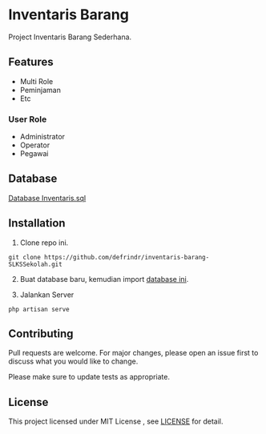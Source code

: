 # Inventaris Barang

Project Inventaris Barang Sederhana.

## Features

* Multi Role
* Peminjaman
* Etc

### User Role

* Administrator
* Operator
* Pegawai

## Database

[Database Inventaris.sql](db_inventaris.sql)

## Installation

1. Clone repo ini.

```
git clone https://github.com/defrindr/inventaris-barang-SLKSSekolah.git
```

2. Buat database baru, kemudian import [database ini](#database).

3. Jalankan Server

```
php artisan serve
```

## Contributing

Pull requests are welcome. For major changes, please open an issue first to discuss what you would like to change.

Please make sure to update tests as appropriate.

## License

This project licensed under MIT License , see [LICENSE](LICENSE) for detail.
